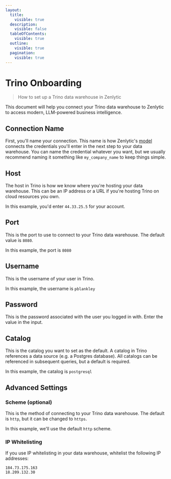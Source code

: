 ```yaml
---
layout:
  title:
    visible: true
  description:
    visible: false
  tableOfContents:
    visible: true
  outline:
    visible: true
  pagination:
    visible: true
---
```


# Trino Onboarding

> How to set up a Trino data warehouse in Zenlytic

This document will help you connect your Trino data warehouse to Zenlytic to access modern, LLM-powered business intelligence.

## Connection Name

First, you'll name your connection. This name is how Zenlytic's [model](../5_data_modeling/model/) connects the credentials you'll enter in the next step to your data warehouse. You can name the credential whatever you want, but we usually recommend naming it something like `my_company_name` to keep things simple.

## Host

The host in Trino is how we know where you're hosting your data warehouse. This can be an IP address or a URL if you're hosting Trino on cloud resources you own.

In this example, you'd enter `44.33.25.5` for your account.

## Port

This is the port to use to connect to your Trino data warehouse. The default value is `8080`.

In this example, the port is `8080`

## Username

This is the username of your user in Trino.

In this example, the username is `pblankley`

## Password

This is the password associated with the user you logged in with. Enter the value in the input.

## Catalog

This is the catalog you want to set as the default. A catalog in Trino references a data source (e.g. a Postgres database). All catalogs can be referenced in subsequent queries, but a default is required.

In this example, the catalog is `postgresql`

## Advanced Settings

### Scheme (optional)

This is the method of connecting to your Trino data warehouse. The default is `http`, but it can be changed to `https`.

In this example, we'll use the default `http` scheme.

### IP Whitelisting

If you use IP whitelisting in your data warehouse, whitelist the following IP addresses:

```
184.73.175.163 
18.209.132.30
```
